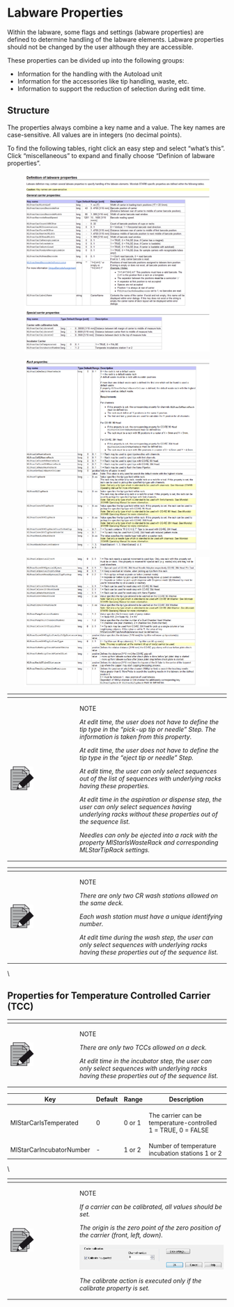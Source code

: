 # Labware Properties

Within the labware, some flags and settings (labware properties) are defined to determine handling of the labware elements. Labware properties should not be changed by the user although they are accessible.&#x20;

These properties can be divided up into the following groups:&#x20;

* Information for the handling with the Autoload unit&#x20;
* Information for the accessories like tip handling, waste, etc.
* &#x20;Information to support the reduction of selection during edit time.&#x20;

## Structure&#x20;

The properties always combine a key name and a value. The key names are case-sensitive. All values are in integers (no decimal points).

To find the following tables, right click an easy step and select “what’s this”. Click “miscellaneous” to expand and finally choose “Definion of labware properties”.

<figure><img src="../../.gitbook/assets/image (48) (1).png" alt=""><figcaption></figcaption></figure>

<figure><img src="../../.gitbook/assets/image (49) (1).png" alt=""><figcaption></figcaption></figure>

<figure><img src="../../.gitbook/assets/image (50) (1).png" alt=""><figcaption></figcaption></figure>

<table data-header-hidden><thead><tr><th width="145"></th><th></th></tr></thead><tbody><tr><td><img src="../../.gitbook/assets/image (10) (1) (1) (1) (1) (1) (1) (1) (1) (1) (1) (1) (1).png" alt="" data-size="original"></td><td><p>NOTE</p><p><em>At edit time, the user does not have to define the tip type in the “pick-up tip or needle” Step. The information is taken from this property.</em> </p><p><em>At edit time, the user does not have to define the tip type in the “eject tip or needle” Step.</em> </p><p><em>At edit time, the user can only select sequences out of the list of sequences with underlying racks having these properties.</em> </p><p><em>At edit time in the aspiration or dispense step, the user can only select sequences having underlying racks without these properties out of the sequence list.</em> </p><p><em>Needles can only be ejected into a rack with the property MlStarlsWasteRack and corresponding MLStarTipRack settings.</em> </p></td></tr></tbody></table>

<table data-header-hidden><thead><tr><th width="145"></th><th></th></tr></thead><tbody><tr><td><img src="../../.gitbook/assets/image (10) (1) (1) (1) (1) (1) (1) (1) (1) (1) (1) (1) (1).png" alt="" data-size="original"></td><td><p>NOTE</p><p><em>There are only two CR wash stations allowed on the same deck.</em> </p><p><em>Each wash station must have a unique identifying number.</em> </p><p><em>At edit time during the wash step, the user can only select sequences with underlying racks having these properties out of the sequence list.</em> </p></td></tr></tbody></table>

\


## Properties for Temperature Controlled Carrier (TCC)

<table data-header-hidden><thead><tr><th width="145"></th><th></th></tr></thead><tbody><tr><td><img src="../../.gitbook/assets/image (10) (1) (1) (1) (1) (1) (1) (1) (1) (1) (1) (1) (1).png" alt="" data-size="original"></td><td><p>NOTE</p><p><em>There are only two TCCs allowed on a deck.</em> </p><p><em>At edit time in the incubator step, the user can only select sequences with underlying racks having these properties out of the sequence list.</em> </p></td></tr></tbody></table>



| Key                      | Default | Range  | Description                                                             |
| ------------------------ | ------- | ------ | ----------------------------------------------------------------------- |
| MIStarCarIsTemperated    | 0       | 0 or 1 | <p>The carrier can be temperature-controlled<br>1 = TRUE, 0 = FALSE</p> |
| MIStarCarIncubatorNumber | -       | 1 or 2 | Number of temperature incubation stations 1 or 2                        |

\


<table data-header-hidden><thead><tr><th width="145"></th><th></th></tr></thead><tbody><tr><td><img src="../../.gitbook/assets/image (10) (1) (1) (1) (1) (1) (1) (1) (1) (1) (1) (1) (1).png" alt="" data-size="original"></td><td><p>NOTE</p><p><em>If a carrier can be calibrated, all values should be set.</em> </p><p><em>The origin is the zero point of the zero position of the carrier (front, left, down).</em></p><p><img src="../../.gitbook/assets/image (51) (1).png" alt=""> </p><p><em>The calibrate action is executed only if the calibrate property is set.</em></p></td></tr></tbody></table>
